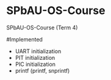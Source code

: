 # SPbAU-OS-Course
SPbAU-OS-Course (Term 4)

#Implemented
* UART initialization
* PIT initialization
* PIC initialization
* printf (printf, snprintf)

